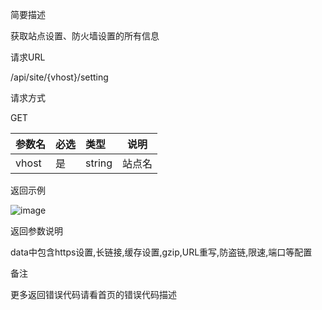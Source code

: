 简要描述

获取站点设置、防火墙设置的所有信息

请求URL

/api/site/{vhost}/setting

请求方式

GET

|参数名|必选|类型|说明|
|:----    |:---|:----- |-----   |
|vhost |是  |string |站点名   |

返回示例

![image](https://user-images.githubusercontent.com/90588289/133757745-d4dce6d6-f7a3-4080-941b-55e45c93d0df.png)

返回参数说明

data中包含https设置,长链接,缓存设置,gzip,URL重写,防盗链,限速,端口等配置

备注

更多返回错误代码请看首页的错误代码描述
